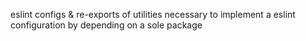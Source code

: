 eslint configs & re-exports of utilities necessary to implement a eslint configuration by depending on a sole package
